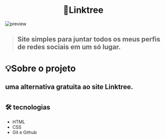 <h1 align="center">
🌳Linktree
</h1>

![preview](./.github/preview.png)


> ## Site simples para juntar todos os meus perfis de redes sociais em um só lugar.

#

# 💡Sobre o projeto
## uma alternativa gratuita ao site Linktree. 
#

## 🛠 tecnologias
- HTML
- CSS
- Git e Github